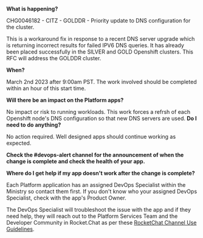 **What is happening?**

CHG0046182 - CITZ - GOLDDR - Priority update to DNS configuration for the cluster.

This is a workaround fix in response to a recent DNS server upgrade which is returning incorrect results for failed IPV6 DNS queries. It has already been placed successfully in the SILVER and GOLD Openshift clusters. This RFC will address the GOLDDR cluster.

**When?**

March 2nd 2023 after 9:00am PST. The work involved should be completed within an hour of this start time.

**Will there be an impact on the Platform apps?**

No impact or risk to running workloads. This work forces a refrsh of each Openshift node's DNS configuration so that new DNS servers are used. 
**Do I need to do anything?**

No action required. Well designed apps should continue working as expected.

**Check the #devops-alert channel for the announcement of when the change is complete and check the health of your app.**

**Where do I get help if my app doesn't work after the change is complete?**

Each Platform application has an assigned DevOps Specialist within the Ministry so contact them first. If you don't know who your assigned DevOps Specialist, check with the app's Product Owner.

The DevOps Specialist will troubleshoot the issue with the app and if they need help, they will reach out to the Platform Services Team and the Developer Community in Rocket.Chat as per these [RocketChat Channel Use Guidelines](
https://developer.gov.bc.ca/Getting-human-support-for-issues-not-covered-by-devops-requests).

